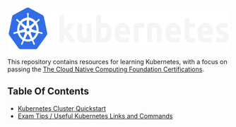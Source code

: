 <p align="center">
  <img height="100" title="Kubernetes Logo" src="media/k8s_logo.svg">
</p>

This repository contains resources for learning Kubernetes, with a focus on passing the [The Cloud Native Computing Foundation Certifications](https://www.cncf.io/certification).

## Table Of Contents
- [Kubernetes Cluster Quickstart](docs/k8s_quickstart.md)
- [Exam Tips / Useful Kubernetes Links and Commands](docs/k8s_files_links.md)
